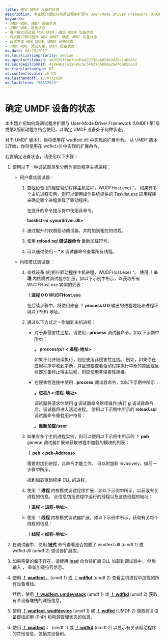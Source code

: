```yaml
---
title: 确定 UMDF 设备的状态
description: 本主题介绍如何将调试程序扩展与 User-Mode Driver Framework (UMDF) 第1版或第2版驱动程序结合使用，以确定 UMDF 设备处于何种状态。
keywords:
- UMDF WDK，UMDF 设备状态
- UMDF WDK，设备状态
- 用户模式调试器 WDK UMDF，确定 UMDF 设备状态
- 内核模式调试程序 WDK UMDF，确定 UMDF 设备状态
- 调试方案 WDK UMDF，UMDF 设备状态
- UMDF WDK，调试方案，UMDF 设备状态
ms.date: 04/20/2017
ms.localizationpriority: medium
ms.openlocfilehash: add535f0be7bbdfe89273debd54b9d25a146045c
ms.sourcegitcommit: 418e6617e2a695c9cb4b37b5b60e264760858acd
ms.translationtype: MT
ms.contentlocale: zh-CN
ms.lasthandoff: 12/07/2020
ms.locfileid: "96837029"
---
```

# <a name="determining-the-state-of-a-umdf-device"></a>确定 UMDF 设备的状态


本主题介绍如何将调试程序扩展与 User-Mode Driver Framework (UMDF) 第1版或第2版驱动程序结合使用，以确定 UMDF 设备处于何种状态。

对于 UMDF 版本1，你将使用在 wudfext.dll 中实现的扩展命令。 从 UMDF 版本2开始，你将使用在 wdfkd.dll 中实现的扩展命令。

若要确定设备状态，请使用以下步骤：

1.  使用以下一种调试器类型分解为驱动程序主机进程：
    -   用户模式调试器：
        1.  查找设备 (的相应驱动程序主机进程，WUDFHost.exe) "。 如果有多个主机进程实例，则可以使用操作系统提供的 Tasklist.exe 应用程序来确定哪个进程承载了驱动程序。

            在提升的命令提示符中使用此命令。

            **tasklist-m &lt;yourdriver.dll&gt;**

        2.  通过提升的权限启动调试器，并附加到相应的进程。
        3.  使用 **reload.sql 调试器命令** 重新加载符号。
        4.  可以通过使用 **~ \* k** 调试器命令查看所有线程。

    -   内核模式调试器：
        1.  查找设备 (的相应驱动程序主机进程，WUDFHost.exe) "。 使用 **！处理** 内核模式调试程序扩展，如以下示例中所示，以获取所有 WUDFHost.exe 实例的列表：

            **！进程 0 0 WUDFHost.exe**

            在后续步骤中，将使用来自 **！ process 0 0** 输出的进程地址和进程环境块 (PEB) 地址。

        2.  通过以下方式之一附加到主机进程：
            -   对于非侵害性连接，请使用 **. process** 调试器命令，如以下示例中所示：

                **。 process/p/r &lt; 进程-地址&gt;**

                如果不允许继续执行，则应使用非侵害性连接。 例如，如果你在应用程序中收到中断，并且想要查看驱动程序执行中断的原因或反射器准备终止宿主进程，则应使用非侵害性连接。

            -   在侵害性连接中使用 **. process** 调试器命令，如以下示例中所示：

                **。进程/i &lt; 进程-地址&gt;**

                调试器将请求你使用 **g** 调试器命令继续操作;执行 **g** 调试器命令后，调试器将进入活动进程。 使用以下示例中所示的 **reload.sql** 调试器命令重载用户符号：

                **。重新加载/user**

        3.  如果有多个主机进程实例，则可以使用以下示例中所示的 **！ peb** general 调试器扩展来获取进程中加载的模块的列表：

            **！ peb &lt; peb-Address&gt;**

            需要附加到进程，此命令才能工作。 可以附加非 invasively，如前一步骤中所示。

            找到加载驱动程序 DLL 的进程。

        4.  使用 **！进程** 内核模式调试程序扩展，如以下示例中所示，以获取有关进程的信息。 此信息包括进程中运行的线程以及这些线程的地址：

            **！进程 &lt; 进程-地址&gt;**

        5.  使用 **！线程** 内核模式调试器扩展，如以下示例中所示，获取有关每个线程的信息：

            **！线程 &lt; 线程-地址&gt;**

2.  在调试器中，使用 **链式** 命令查看是否加载了 wudfext.dll (umdf 1) 或 wdfkd.dll (umdf 2) 调试器扩展库。
3.  如果需要的库不存在，请使用 [**load**](../debugger/-load---loadby--load-extension-dll-.md) 命令将扩展 DLL 加载到调试器中。 然后输入 **，** 重新加载符号信息。
4.  使用 [**！ wudfext，**](../debugger/-wudfext-umdevstacks.md) (umdf 1) 或 [**！ wdfkd**](../debugger/-wdfkd-wdfumdevstacks.md) (umdf 2) 查看主机进程中加载的所有设备堆栈。

    然后，使用 [**！ wudfext. umdevstack**](../debugger/-wudfext-umdevstack.md) (umdf 1) 或 [**！ wdfkd**](../debugger/-wdfkd-wdfumdevstack.md) (umdf 2) 获取有关设备堆栈的详细信息。

5.  使用 [**！ wudfext. wudfdevice**](../debugger/-wudfext-wudfdevice.md) (umdf 1) 或 [**！ wdfkd**](../debugger/-wdfkd-wdfdevice.md) (UMDF 2) 获取有关设备即插即用 (PnP) 和电源管理状态的信息。

6.  使用 [**！ wudfext**](../debugger/-wudfext-wudfdriverinfo.md) ， (umdf 1) 或 [**！ wdfkd**](../debugger/-wdfkd-wdfdriverinfo.md) (umdf 2) 以显示有关该驱动程序的其他信息，包括其设备树。

 

